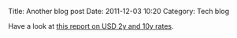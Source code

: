 Title: Another blog post
Date: 2011-12-03 10:20
Category: Tech blog

Have a look at [this report on USD 2y and 10y
rates]({filename}/reports/usd_2y_10y_scatter.html).

